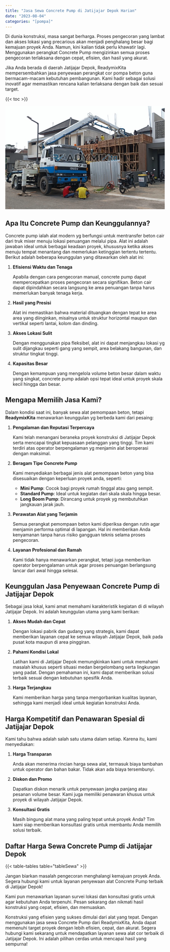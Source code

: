 ```yaml
---
title: "Jasa Sewa Concrete Pump di Jatijajar Depok Harian"
date: "2023-08-04"
categories: "[pompa]"
---
```


Di dunia konstruksi, masa sangat berharga. Proses pengecoran yang lambat dan akses lokasi yang precarious akan menjadi penghalang besar bagi kemajuan proyek Anda. Namun, kini kalian tidak perlu khawatir lagi. Menggunakan perangkat Concrete Pump mengizinkan semua proses pengecoran terlaksana dengan cepat, efisien, dan hasil yang akurat.

Jika Anda berada di daerah Jatijajar Depok, ReadymixKita mempersembahkan jasa penyewaan perangkat cor pompa beton guna bermacam-macam kebutuhan pembangunan. Kami hadir sebagai solusi inovatif agar memastikan rencana kalian terlaksana dengan baik dan sesuai target.

{{< toc >}}

![Jasa Sewa Concrete Pump di Jatijajar Depok Harian](/images/pompa/sewa-pompa-02.jpg)

## Apa Itu Concrete Pump dan Keunggulannya?

Concrete pump ialah alat modern yg berfungsi untuk mentransfer beton cair dari truk mixer menuju lokasi penuangan melalui pipa. Alat ini adalah jawaban ideal untuk berbagai keadaan proyek, khususnya ketika akses menuju tempat menantang dan memerlukan ketinggian tertentu tertentu. Berikut adalah beberapa keunggulan yang ditawarkan oleh alat ini:

1. **Efisiensi Waktu dan Tenaga**

   Apabila dengan cara pengecoran manual, concrete pump dapat mempercepatkan proses pengecoran secara signifikan. Beton cair dapat dipindahkan secara langsung ke area penuangan tanpa harus memerlukan banyak tenaga kerja.

2. **Hasil yang Presisi**

   Alat ini memastikan bahwa material dituangkan dengan tepat ke area area yang diinginkan, misalnya untuk struktur horizontal maupun dan vertikal seperti lantai, kolom dan dinding.

3. **Akses Lokasi Sulit**

   Dengan menggunakan pipa fleksibel, alat ini dapat menjangkau lokasi yg sulit dijangkau seperti gang yang sempit, area belakang bangunan, dan struktur tingkat tinggi.

4. **Kapasitas Besar**

   Dengan kemampuan yang mengelola volume beton besar dalam waktu yang singkat, concrete pump adalah opsi tepat ideal untuk proyek skala kecil hingga dan besar.

## Mengapa Memilih Jasa Kami?

Dalam kondisi saat ini, banyak sewa alat pemompaan beton, tetapi **ReadymixKita** menawarkan keunggulan yg berbeda kami dari pesaing:

1. **Pengalaman dan Reputasi Terpercaya**

   Kami telah menangani beraneka proyek konstruksi di Jatijajar Depok serta mencapai tingkat kepuasaan pelanggan yang tinggi. Tim kami terdiri atas operator berpengalaman yg menjamin alat beroperasi dengan maksimal.

2. **Beragam Tipe Concrete Pump**

   Kami menyediakan berbagai jenis alat pemompaan beton yang bisa disesuaikan dengan keperluan proyek anda, seperti:
   - **Mini Pump**: Cocok bagi proyek rumah tinggal atau gang sempit.
   - **Standard Pump**: Ideal untuk kegiatan dari skala skala hingga besar.
   - **Long Boom Pump**: Dirancang untuk proyek yg membutuhkan jangkauan jarak jauh.

3. **Perawatan Alat yang Terjamin**

   Semua perangkat pemompaan beton kami diperiksa dengan rutin agar menjamin performa optimal di lapangan. Hal ini memberikan Anda kenyamanan tanpa harus risiko gangguan teknis selama proses pengecoran.

4. **Layanan Profesional dan Ramah**

   Kami tidak hanya menawarkan perangkat, tetapi juga memberikan operator berpengalaman untuk agar proses penuangan berlangsung lancar dari awal hingga selesai.

## Keunggulan Jasa Penyewaan Concrete Pump di Jatijajar Depok

Sebagai jasa lokal, kami amat memahami karakteristik kegiatan di di wilayah Jatijajar Depok. Ini adalah keunggulan utama yang kami berikan:

1. **Akses Mudah dan Cepat**

   Dengan lokasi pabrik dan gudang yang strategis, kami dapat memberikan layanan cepat ke semua wilayah Jatijajar Depok, baik pada pusat kota maupun di area pinggiran.

2. **Pahami Kondisi Lokal**

   Latihan kami di Jatijajar Depok memungkinkan kami untuk memahami masalah khusus seperti situasi medan bergelombang serta lingkungan yang padat. Dengan pemahaman ini, kami dapat memberikan solusi terbaik sesuai dengan kebutuhan spesifik Anda.

3. **Harga Terjangkau**

   Kami memberikan harga yang tanpa mengorbankan kualitas layanan, sehingga kami menjadi ideal untuk kegiatan konstruksi Anda.

## Harga Kompetitif dan Penawaran Spesial di Jatijajar Depok

Kami tahu bahwa adalah salah satu utama dalam setiap. Karena itu, kami menyediakan:

1. **Harga Transparan**

   Anda akan menerima rincian harga sewa alat, termasuk biaya tambahan untuk operator dan bahan bakar. Tidak akan ada biaya tersembunyi.

2. **Diskon dan Promo**

   Dapatkan diskon menarik untuk penyewaan jangka panjang atau pesanan volume besar. Kami juga memiliki penawaran khusus untuk proyek di wilayah Jatijajar Depok.

3. **Konsultasi Gratis**

   Masih bingung alat mana yang paling tepat untuk proyek Anda? Tim kami siap memberikan konsultasi gratis untuk membantu Anda memilih solusi terbaik.

## Daftar Harga Sewa Concrete Pump di Jatijajar Depok

{{< table-tables table="tableSewa" >}}

Jangan biarkan masalah pengecoran menghalangi kemajuan proyek Anda. Segera hubungi kami untuk layanan penyewaan alat Concrete Pump terbaik di Jatijajar Depok!

Kami pun menawarkan layanan survei lokasi dan konsultasi gratis untuk agar kebutuhan Anda terpenuhi. Pesan sekarang dan nikmati hasil konstruksi yang cepat, efisien, dan memuaskan.

Konstruksi yang efisien yang sukses dimulai dari alat yang tepat. Dengan menggunakan jasa sewa Concrete Pump dari ReadymixKita, Anda dapat memenuhi target proyek dengan lebih efisien, cepat, dan akurat. Segera hubungi kami sekarang untuk mendapatkan layanan sewa alat cor terbaik di Jatijajar Depok. Ini adalah pilihan cerdas untuk mencapai hasil yang sempurna!